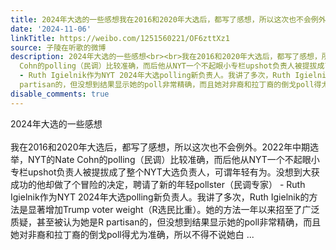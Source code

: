 ```yaml
---
title: 2024年大选的一些感想我在2016和2020年大选后，都写了感想，所以这次也不会例外。2022年中期选举，NYT的Nate Cohn的polling（民调）比较准确，而后他从NYT一个不...
date: '2024-11-06'
linkTitle: https://weibo.com/1251560221/OF6zttXz1
source: 子陵在听歌的微博
description: 2024年大选的一些感想<br><br>我在2016和2020年大选后，都写了感想，所以这次也不会例外。2022年中期选举，NYT的Nate
  Cohn的polling（民调）比较准确，而后他从NYT一个不起眼小专栏upshot负责人被提拔成了整个NYT大选负责人，可谓年轻有为。没想到大获成功的他却做了个冒险的决定，聘请了新的年轻pollster（民调专家）
  - Ruth Igielnik作为NYT 2024年大选polling新负责人。我讲了多次，Ruth Igielnik的方法是显著增加Trump voter weight（R选民比重）。她的方法一年以来招至了广泛质疑，甚至被认为她是R
  partisan的，但没想到结果显示她的poll非常精确，而且她对非裔和拉丁裔的倒戈poll得尤为准确，所以不得不说她白 ...
disable_comments: true
---
```

2024年大选的一些感想<br><br>我在2016和2020年大选后，都写了感想，所以这次也不会例外。2022年中期选举，NYT的Nate Cohn的polling（民调）比较准确，而后他从NYT一个不起眼小专栏upshot负责人被提拔成了整个NYT大选负责人，可谓年轻有为。没想到大获成功的他却做了个冒险的决定，聘请了新的年轻pollster（民调专家） - Ruth Igielnik作为NYT 2024年大选polling新负责人。我讲了多次，Ruth Igielnik的方法是显著增加Trump voter weight（R选民比重）。她的方法一年以来招至了广泛质疑，甚至被认为她是R partisan的，但没想到结果显示她的poll非常精确，而且她对非裔和拉丁裔的倒戈poll得尤为准确，所以不得不说她白 ...